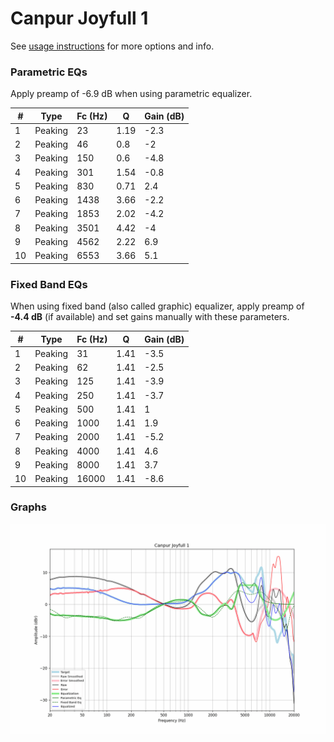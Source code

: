 # Canpur Joyfull 1
See [usage instructions](https://github.com/jaakkopasanen/AutoEq#usage) for more options and info.

### Parametric EQs
Apply preamp of -6.9 dB when using parametric equalizer.

|   # | Type    |   Fc (Hz) |    Q |   Gain (dB) |
|-----|---------|-----------|------|-------------|
|   1 | Peaking |        23 | 1.19 |        -2.3 |
|   2 | Peaking |        46 | 0.8  |        -2   |
|   3 | Peaking |       150 | 0.6  |        -4.8 |
|   4 | Peaking |       301 | 1.54 |        -0.8 |
|   5 | Peaking |       830 | 0.71 |         2.4 |
|   6 | Peaking |      1438 | 3.66 |        -2.2 |
|   7 | Peaking |      1853 | 2.02 |        -4.2 |
|   8 | Peaking |      3501 | 4.42 |        -4   |
|   9 | Peaking |      4562 | 2.22 |         6.9 |
|  10 | Peaking |      6553 | 3.66 |         5.1 |

### Fixed Band EQs
When using fixed band (also called graphic) equalizer, apply preamp of **-4.4 dB** (if available) and set gains manually with these parameters.

|   # | Type    |   Fc (Hz) |    Q |   Gain (dB) |
|-----|---------|-----------|------|-------------|
|   1 | Peaking |        31 | 1.41 |        -3.5 |
|   2 | Peaking |        62 | 1.41 |        -2.5 |
|   3 | Peaking |       125 | 1.41 |        -3.9 |
|   4 | Peaking |       250 | 1.41 |        -3.7 |
|   5 | Peaking |       500 | 1.41 |         1   |
|   6 | Peaking |      1000 | 1.41 |         1.9 |
|   7 | Peaking |      2000 | 1.41 |        -5.2 |
|   8 | Peaking |      4000 | 1.41 |         4.6 |
|   9 | Peaking |      8000 | 1.41 |         3.7 |
|  10 | Peaking |     16000 | 1.41 |        -8.6 |

### Graphs
![](./Canpur%20Joyfull%201.png)
